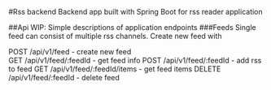 #Rss backend
Backend app built with Spring Boot for rss reader application


##Api
WIP: Simple descriptions of application endpoints
###Feeds
Single feed can consist of multiple rss channels. Create new feed with

POST /api/v1/feed - create new feed  
GET /api/v1/feed/:feedId - get feed info
POST /api/v1/feed/:feedId - add rss to feed
GET /api/v1/feed/:feedId/items - get feed items
DELETE /api/v1/feed/:feedId - delete feed



